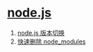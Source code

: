 # [node.js](https://nodejs.org/zh-cn/about/previous-releases)

1. [node.js 版本切换](https://juejin.cn/post/7178172786421006392)
2. [快速删除 node_modules](https://cloud.tencent.com/developer/article/1997812)
